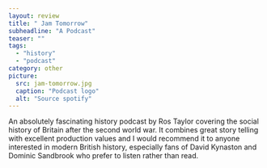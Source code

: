 ```yaml
---
layout: review
title: " Jam Tomorrow"
subheadline: "A Podcast"
teaser: ""
tags:
  - "history"
  - "podcast"
category: other
picture:
  src: jam-tomorrow.jpg
  caption: "Podcast logo"
  alt: "Source spotify"
---
```


An absolutely fascinating history podcast by Ros Taylor covering the social history of
Britain after the second world war. It combines great story telling with excellent
production values and I would recommend it to anyone interested in modern British 
history, especially fans of David Kynaston and Dominic Sandbrook who prefer to 
listen rather than read.
